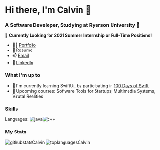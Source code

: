 # Hi there, I'm Calvin 👋
### A Software Developer, Studying at Ryerson University 🐏
**🎯 Currently Looking for 2021 Summer Internship or Full-Time Positions!**
- 👨‍💻 <a href="https://calvinyap.com/" target="blank" rel="noopener noreferrer"> Portfolio</a>
- 📝 <a href="https://calvinyap.com/assets/CalvinYapResume2020.pdf" target="blank" rel="noopener noreferrer">Resume</a>
- 📫 <a href="mailto:calvin.gh.yap@rgmail.com" class="">Email</a>
- 💼 <a href="https://www.linkedin.com/in/calvin-yap-b83275193/" target="_blank" rel="noopener noreferrer">LinkedIn</a>


### What I'm up to
- 🌱 I'm currently learning SwiftUi, by participating in <a href="https://www.hackingwithswift.com/100/swiftui " target="_blank" rel="noopener noreferrer">100 Days of Swift</a> 
- 🎒 Upcoming courses: Software Tools for Startups, Multimedia Systems, Virutal Realities

### Skills
Languages: <img src="https://img.shields.io/badge/Java-ED8B00?style=for-the-badge&logo=java&logoColor=white" alt="java" /><img src="https://img.shields.io/badge/C%2B%2B-00599C?style=for-the-badge&logo=c%2B%2B&logoColor=white" alt="c++" />
### My Stats
<img align="left" alt="githubstatsCalvin" src="https://github-readme-stats.vercel.app/api?username=calvin-yap&show_icons=true&theme=cobalt&hide_border=true&hide_rank=true"/>
<img align="left" alt="toplanguagesCalvin" src="https://github-readme-stats.vercel.app/api/top-langs/?username=calvin-yap&theme=cobalt&layout=compact&hide_border=true"/>







